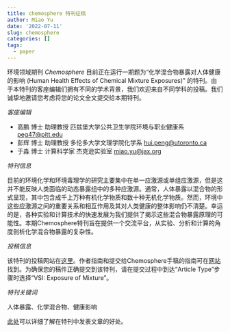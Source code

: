 ```yaml
---
title: chemosphere 特刊征稿
author: Miao Yu
date: '2022-07-11'
slug: chemosphere
categories: []
tags:
  - paper
---
```


环境领域期刊 *Chemosphere* 目前正在运行一期题为“化学混合物暴露对人体健康的影响 (Human Health Effects of Chemical Mixture Exposures)” 的特刊。由于本特刊的客座编辑们拥有不同的学术背景，我们欢迎来自不同学科的投稿。我们诚挚地邀请您考虑将您的论文全文提交给本期特刊。

*客座编辑*

- 高鹏 博士 助理教授 匹兹堡大学公共卫生学院环境与职业健康系  peg47@pitt.edu 
- 彭辉 博士 助理教授 多伦多大学文理学院化学系 hui.peng@utoronto.ca 
- 于淼 博士 计算科学家 杰克逊实验室 miao.yu@jax.org

*特刊信息*

目前的环境化学和环境毒理学的研究主要集中在单一应激源或单组应激源，但是这并不能反映人类面临的动态暴露组中的多种应激源。通常，人体暴露以混合物的形式呈现，其中包含成千上万种有机化学物质和数十种无机化学物质。然而，环境中这些应激源之间的重要关系和相互作用及其对人类健康的整体影响仍不清楚。幸运的是，各种实验和计算技术的快速发展为我们提供了揭示这些混合物暴露原理的可能性。本期Chemosphere特刊旨在提供一个交流平台，从实验、分析和计算的角度剖析化学混合物暴露的复杂性。 

*投稿信息*

该特刊的投稿网站在[这里](https://www.editorialmanager.com/chemosphere/default.aspx)。作者指南和提交给Chemosphere手稿的指南可在[网站](https://www.elsevier.com/journals/chemosphere/0045-6535/guide-for-authors)找到。为确保您的稿件正确提交到该特刊，请在提交过程中到达“Article Type”步骤时选择“VSI: Exposure of Mixture”。 

*特刊关键词*

人体暴露、化学混合物、健康影响 

[此处](https://www.elsevier.com/authors/submit-your-paper/special-issues)可以详细了解在特刊中发表文章的好处。
